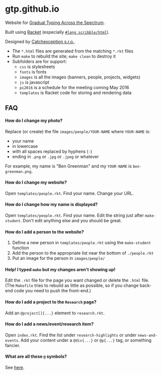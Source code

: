 gtp.github.io
===

Website for [Gradual Typing Across the Spectrum](http://www.nsf.gov/awardsearch/showAward?AWD_ID=1518844).

Built using [Racket](https://racket-lang.org/) (especially [`#lang scribble/html`](http://docs.racket-lang.org/scribble-pp/html.html)).

Designed by [Catchexception s.r.o.](http://www.catchexception.cz/).

- The `*.html` files are generated from the matching `*.rkt` files
- Run `make` to rebuild the site; `make clean` to destroy it
- Subfolders are for support:
  - `css` is stylesheets
  - `fonts` is fonts
  - `images` is all the images (banners, people, projects, widgets)
  - `js` is javascript
  - `pi2016` is a schedule for the meeting coming May 2016
  - `templates` is Racket code for storing and rendering data


FAQ
---

#### How do I change my photo?

Replace (or create) the file `images/people/YOUR-NAME` where `YOUR-NAME` is:
- your name
- in lowercase
- with all spaces replaced by hyphens (`-`)
- ending in `.png` or `.jpg` or `.jpeg` or whatever

For example, my name is "Ben Greenman" and my `YOUR-NAME` is `ben-greenman.png`.


#### How do I change my website?

Open `templates/people.rkt`. Find your name. Change your URL.


#### How do I change how my name is displayed?

Open `templates/people.rkt`. Find your name. Edit the string just after `make-student`.
Don't edit anything else and you should be great.


#### How do I add a person to the website?

1. Define a new person in `templates/people.rkt` using the `make-student` function
2. Add the person to the appropriate list near the bottom of `./people.rkt`
3. Put an image for the person in `images/people/`


#### Help! I typed `make` but my changes aren't showing up!

Edit the `.rkt` file for the page you want changed or delete the `.html` file.
(The `Makefile` tries to rebuild as little as possible, so if you change back-end code you need to push the front-end.)


#### How do I add a project to the `Research` page?

Add an `@project[]{...}` element to `research.rkt`.


#### How do I add a news/event/research item?

Open `index.rkt`. Find the list under `research-highlights` or under `news-and-events`.
Add your content under a `@div{...}` or `@p{...}` tag, or something fancier.


#### What are all these `@` symbols?

See [here](http://docs.racket-lang.org/scribble/reader.html).


